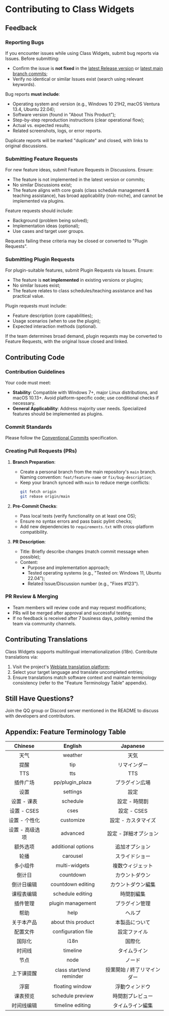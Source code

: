 # Contributing to Class Widgets

## Feedback

### Reporting Bugs

If you encounter issues while using Class Widgets, submit bug reports via Issues. Before submitting:
- Confirm the issue is **not fixed** in the [latest Release version](https://github.com/Class-Widgets/Class-Widgets/releases/latest) or [latest main branch commits](https://github.com/Class-Widgets/Class-Widgets/commits);
- Verify no identical or similar Issues exist (search using relevant keywords).

Bug reports **must include**:
- Operating system and version (e.g., Windows 10 21H2, macOS Ventura 13.4, Ubuntu 22.04);
- Software version (found in "About This Product");
- Step-by-step reproduction instructions (clear operational flow);
- Actual vs. expected results;
- Related screenshots, logs, or error reports.

Duplicate reports will be marked "duplicate" and closed, with links to original discussions.

### Submitting Feature Requests

For new feature ideas, submit Feature Requests in Discussions. Ensure:
- The feature is not implemented in the latest version or commits;
- No similar Discussions exist;
- The feature aligns with core goals (class schedule management & teaching assistance), has broad applicability (non-niche), and cannot be implemented via plugins.

Feature requests should include:
- Background (problem being solved);
- Implementation ideas (optional);
- Use cases and target user groups.

Requests failing these criteria may be closed or converted to "Plugin Requests".

### Submitting Plugin Requests

For plugin-suitable features, submit Plugin Requests via Issues. Ensure:
- The feature is **not implemented** in existing versions or plugins;
- No similar Issues exist;
- The feature relates to class schedules/teaching assistance and has practical value.

Plugin requests must include:
- Feature description (core capabilities);
- Usage scenarios (when to use the plugin);
- Expected interaction methods (optional).

If the team determines broad demand, plugin requests may be converted to Feature Requests, with the original Issue closed and linked.

## Contributing Code

### Contribution Guidelines

Your code must meet:
- **Stability**: Compatible with Windows 7+, major Linux distributions, and macOS 10.13+. Avoid platform-specific code; use conditional checks if necessary.
- **General Applicability**: Address majority user needs. Specialized features should be implemented as plugins.

### Commit Standards

Please follow the [Conventional Commits](https://www.conventionalcommits.org/en/v1.0.0/) specification.

### Creating Pull Requests (PRs)

1. **Branch Preparation**:
   - Create a personal branch from the main repository's `main` branch. Naming convention: `feat/feature-name` or `fix/bug-description`;
   - Keep your branch synced with `main` to reduce merge conflicts:
     ```bash
     git fetch origin
     git rebase origin/main
     ```

2. **Pre-Commit Checks**:
   - Pass local tests (verify functionality on at least one OS);
   - Ensure no syntax errors and pass basic pylint checks;
   - Add new dependencies to `requirements.txt` with cross-platform compatibility.

3. **PR Description**:
   - Title: Briefly describe changes (match commit message when possible);
   - Content:
     - Purpose and implementation approach;
     - Tested operating systems (e.g., "Tested on: Windows 11, Ubuntu 22.04");
     - Related Issue/Discussion number (e.g., "Fixes #123").

### PR Review & Merging

- Team members will review code and may request modifications;
- PRs will be merged after approval and successful testing;
- If no feedback is received after 7 business days, politely remind the team via community channels.

## Contributing Translations

Class Widgets supports multilingual internationalization (i18n). Contribute translations via:
1. Visit the project's [Weblate translation platform](https://hosted.weblate.org/engage/class-widgets-1/);
2. Select your target language and translate uncompleted entries;
3. Ensure translations match software context and maintain terminology consistency (refer to the "Feature Terminology Table" appendix).

## Still Have Questions?

Join the QQ group or Discord server mentioned in the README to discuss with developers and contributors.

## Appendix: Feature Terminology Table

| Chinese | English | Japanese |
| :---: | :---: | :---: |
| 天气 | weather | 天気 |
| 提醒 | tip | リマインダー |
| TTS | tts | TTS |
| 插件广场 | pp/plugin_plaza | プラグイン広場 |
| 设置 | settings | 設定 |
| 设置 - 课表 | schedule | 設定 - 時間割 |
| 设置 - CSES | cses | 設定 - CSES |
| 设置 - 个性化 | customize | 設定 - カスタマイズ |
| 设置 - 高级选项 | advanced | 設定 - 詳細オプション |
| 额外选项 | additional options | 追加オプション |
| 轮播 | carousel | スライドショー |
| 多小组件 | multi-widgets | 複数ウィジェット |
| 倒计日 | countdown | カウントダウン |
| 倒计日编辑 | countdown editing | カウントダウン編集 |
| 课程表编辑 | schedule editing | 時間割編集 |
| 插件管理 | plugin management | プラグイン管理 |
| 帮助 | help | ヘルプ |
| 关于本产品 | about this product | 本製品について |
| 配置文件 | configuration file | 設定ファイル |
| 国际化 | i18n | 国際化 |
| 时间线 | timeline | タイムライン |
| 节点 | node | ノード |
| 上下课提醒 | class start/end reminder | 授業開始 / 終了リマインダー |
| 浮窗 | floating window | 浮動ウィンドウ |
| 课表预览 | schedule preview | 時間割プレビュー |
| 时间线编辑 | timeline editing | タイムライン編集 |